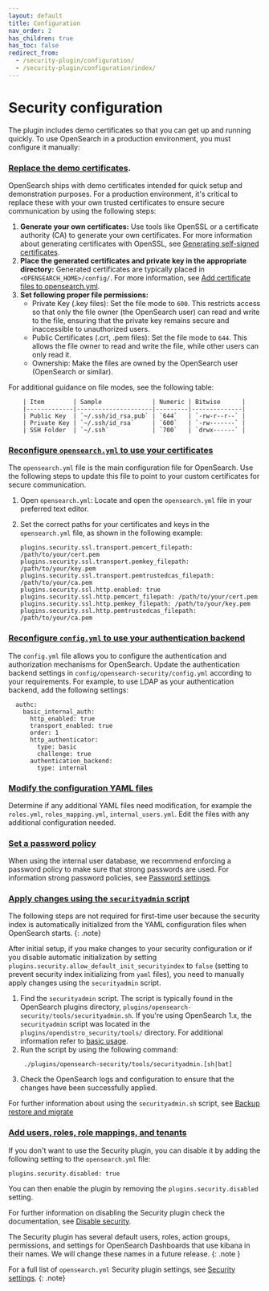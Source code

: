 ```yaml
---
layout: default
title: Configuration
nav_order: 2
has_children: true
has_toc: false
redirect_from:
  - /security-plugin/configuration/
  - /security-plugin/configuration/index/
---
```


# Security configuration

The plugin includes demo certificates so that you can get up and running quickly. To use OpenSearch in a production environment, you must configure it manually:

### [Replace the demo certificates]({{site.url}}{{site.baseurl}}/install-and-configure/install-opensearch/docker/#configuring-basic-security-settings).

OpenSearch ships with demo certificates intended for quick setup and demonstration purposes. For a production environment, it's critical to replace these with your own trusted certificates to ensure secure communication by using the following steps:

1. **Generate your own certificates:** Use tools like OpenSSL or a certificate authority (CA) to generate your own certificates. For more information about generating certificates with OpenSSL, see [Generating self-signed certificates]({{site.url}}{{site.baseurl}}/security/configuration/generate-certificates/).
2. **Place the generated certificates and private key in the appropriate directory:** Generated certificates are typically placed in `<OPENSEARCH_HOME>/config/`. For more information, see [Add certificate files to opensearch.yml]({{site.url}}{{site.baseurl}}/security/configuration/generate-certificates/#add-certificate-files-to-opensearchyml).
3. **Set following proper file permissions:**
    - Private Key (.key files): Set the file mode to `600`. This restricts access so that only the file owner (the OpenSearch user) can read and write to the file, ensuring that the private key remains secure and inaccessible to unauthorized users.
    - Public Certificates (.crt, .pem files): Set the file mode to `644`. This allows the file owner to read and write the file, while other users can only read it.
    - Ownership: Make the files are owned by the OpenSearch user (OpenSearch or similar).

For additional guidance on file modes, see the following table:
        
        | Item        | Sample              | Numeric | Bitwise      |
        |-------------|---------------------|---------|--------------|
        | Public Key  | `~/.ssh/id_rsa.pub` | `644`   | `-rw-r--r--` |
        | Private Key | `~/.ssh/id_rsa`     | `600`   | `-rw-------` |
        | SSH Folder  | `~/.ssh`            | `700`   | `drwx------` |

### [Reconfigure `opensearch.yml` to use your certificates]({{site.url}}{{site.baseurl}}/security/configuration/tls/) 

The `opensearch.yml` file is the main configuration file for OpenSearch. Use the following steps to update this file to point to your custom certificates for secure communication.

1. Open `opensearch.yml`: Locate and open the `opensearch.yml` file in your preferred text editor.
2. Set the correct paths for your certificates and keys in the `opensearch.yml` file, as shown in the following example:

   ```
   plugins.security.ssl.transport.pemcert_filepath: /path/to/your/cert.pem
   plugins.security.ssl.transport.pemkey_filepath: /path/to/your/key.pem
   plugins.security.ssl.transport.pemtrustedcas_filepath: /path/to/your/ca.pem
   plugins.security.ssl.http.enabled: true
   plugins.security.ssl.http.pemcert_filepath: /path/to/your/cert.pem
   plugins.security.ssl.http.pemkey_filepath: /path/to/your/key.pem
   plugins.security.ssl.http.pemtrustedcas_filepath: /path/to/your/ca.pem
   ```

### [Reconfigure `config.yml` to use your authentication backend]({{site.url}}{{site.baseurl}}/security/configuration/configuration/)

The `config.yml` file allows you to configure the authentication and authorization mechanisms for OpenSearch. Update the authentication backend settings in `config/opensearch-security/config.yml` according to your requirements. For example, to use LDAP as your authentication backend, add the following settings:

  ```
    authc:
      basic_internal_auth:
        http_enabled: true
        transport_enabled: true
        order: 1
        http_authenticator:
          type: basic
          challenge: true
        authentication_backend:
          type: internal
   ```

### [Modify the configuration YAML files]({{site.url}}{{site.baseurl}}/security/configuration/yaml/)

Determine if any additional YAML files need modification, for example the `roles.yml`, `roles_mapping.yml`, `internal_users.yml`. Edit the files with any additional configuration needed.

### [Set a password policy]({{site.url}}{{site.baseurl}}/security/configuration/yaml/#password-settings)

When using the internal user database, we recommend enforcing a password policy to make sure that strong passwords are used. For information strong password policies, see [Password settings]({{site.url}}{{site.baseurl}}/security/configuration/yaml/#password-settings).

### [Apply changes using the `securityadmin` script]({{site.url}}{{site.baseurl}}/security/configuration/security-admin/)

The following steps are not required for first-time user because the security index is automatically initialized from the YAML configuration files when OpenSearch starts.
{: .note}

After initial setup, if you make changes to your security configuration or if you disable automatic initialization by setting `plugins.security.allow_default_init_securityindex` to `false` (setting to prevent security index initializing from `yaml` files), you need to manually apply changes using the `securityadmin` script.

1. Find the `securityadmin` script. The script is typically found in the OpenSearch plugins directory, `plugins/opensearch-security/tools/securityadmin.sh`. If you're using OpenSearch 1.x, the `securityadmin` script was located in the `plugins/opendistro_security/tools/` directory. For additional information refer to [basic usage](https://opensearch.org/docs/latest/security/configuration/security-admin/#basic-usage).
2. Run the script by using the following command:
   ```
    ./plugins/opensearch-security/tools/securityadmin.[sh|bat]
   ```
3. Check the OpenSearch logs and configuration to ensure that the changes have been successfully applied.

For further information about using the `securityadmin.sh` script, see [Backup restore and migrate]({{site.url}}{{site.baseurl}}/security/configuration/security-admin/#backup-restore-and-migrate)



### [Add users, roles, role mappings, and tenants]({{site.url}}{{site.baseurl}}/security/access-control/index/)

If you don't want to use the Security plugin, you can disable it by adding the following setting to the `opensearch.yml` file:

```
plugins.security.disabled: true
```

You can then enable the plugin by removing the `plugins.security.disabled` setting.

For further information on disabling the Security plugin check the documentation, see [Disable security]({{site.url}}{{site.baseurl}}/security/configuration/disable-enable-security/).

The Security plugin has several default users, roles, action groups, permissions, and settings for OpenSearch Dashboards that use kibana in their names. We will change these names in a future release.
{: .note }

For a full list of `opensearch.yml` Security plugin settings, see [Security settings]({{site.url}}{{site.baseurl}}/install-and-configure/configuring-opensearch/security-settings/).
{: .note}
